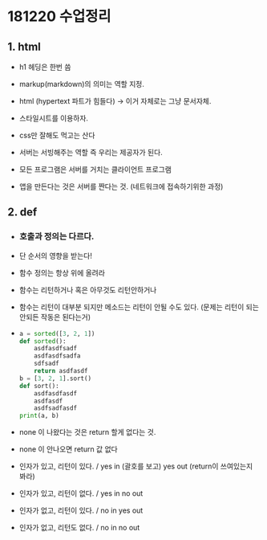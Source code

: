 # 181220 수업정리

## 1. html

- h1 헤딩은 한번 씀

- markup(markdown)의 의미는 역할 지정.

- html (hypertext 파트가 힘들다) -> 이거 자체로는 그냥 문서자체.

- 스타일시트를 이용하자.
- css만 잘해도 먹고는 산다
- 서버는 서빙해주는 역할 즉 우리는 제공자가 된다.
- 모든 프로그램은 서버를 거치는 클라이언트 프로그램
- 앱을 만든다는 것은 서버를 짠다는 것. (네트워크에 접속하기위한 과정)



## 2. def

- ### 호출과 정의는 다르다.

- 단 순서의 영향을 받는다!

- 함수 정의는 항상 위에 올려라

- 함수는 리턴하거나 혹은 아무것도 리턴안하거나

- 함수는 리턴이 대부분 되지만 메소드는 리턴이 안될 수도 있다. (문제는 리턴이 되는 안되든 작동은 된다는거)

- ```python
  a = sorted([3, 2, 1])
  def sorted():
      asdfasdfsadf
      asdfasdfsadfa
      sdfsadf
      return asdfasdf
  b = [3, 2, 1].sort()
  def sort():
      asdfasdfasdf
      asdfasdf
      asdfsadfasdf
  print(a, b)
  ```

- none 이 나왔다는 것은 return 할게 없다는 것.

- none  이 안나오면 return 값 없다

- 인자가 있고, 리턴이 있다. / yes in (괄호를 보고) yes out (return이 쓰여있는지 봐라)

- 인자가 있고, 리턴이 없다. / yes in no out

- 인자가 없고, 리턴이 있다. / no in yes out

- 인자가 없고, 리턴도 없다. / no in no out